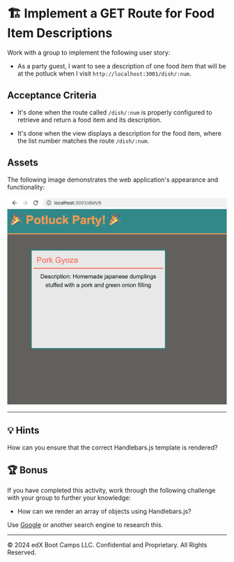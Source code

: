 # 🏗️ Implement a GET Route for Food Item Descriptions

Work with a group to implement the following user story:

* As a party guest, I want to see a description of one food item that will be at the potluck when I visit `http://localhost:3001/dish/:num`.

## Acceptance Criteria

* It's done when the route called `/dish/:num` is properly configured to retrieve and return a food item and its description.

* It's done when the view displays a description for the food item, where the list number matches the route `/dish/:num`.

## Assets

The following image demonstrates the web application's appearance and functionality:

![A webpage with the header "Potluck Party!" displays the name and description for a Pork Gyoza dish.](images/dish-description.png)

---

## 💡 Hints

How can you ensure that the correct Handlebars.js template is rendered?

## 🏆 Bonus

If you have completed this activity, work through the following challenge with your group to further your knowledge:

* How can we render an array of objects using Handlebars.js?

Use [Google](https://www.google.com) or another search engine to research this.

---
© 2024 edX Boot Camps LLC. Confidential and Proprietary. All Rights Reserved.

